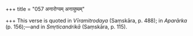 +++
title = "057 अनारोग्यम् अनायुष्यम्"

+++
This verse is quoted in *Vīramitrodaya* (Saṃskāra, p. 488); in
*Aparārka* (p. 156);—and in *Smṛticandrikā* (Saṃskāra, p. 115).


